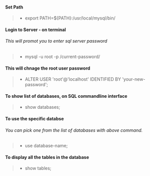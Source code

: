 #### Set Path
> - export PATH=${PATH}:/usr/local/mysql/bin/

#### Login to Server - on terminal
###### This will promot you to enter sql server password
> - mysql -u root -p /current-password/

#### This will chnage the root user password
> - ALTER USER 'root'@'localhost' IDENTIFIED BY 'your-new-password';

#### To show list of databases, on SQL commandline interface
> - show databases;

#### To use the specific databse
###### You can pick one from the list of databases with above command.
> - use database-name;

#### To display all the tables in the database 
> - show tables;


